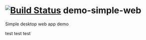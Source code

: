 [![Build Status](https://travis-ci.org/rzhilkibaev/demo-simple-web.png?branch=master)](https://travis-ci.org/rzhilkibaev/demo-simple-web)
demo-simple-web
===============

Simple desktop web app demo

test test test
